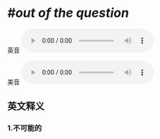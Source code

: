 # ***\#out of the question*** 
英音
<audio src="./media/out of the question1.aac" controls="controls"></audio>

美音
<audio src="./media/out of the question2.aac" controls="controls"></audio>



  

英文释义
---
### 1.**不可能的**  


